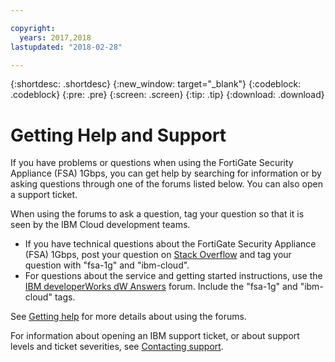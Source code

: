 ```yaml
---

copyright:
  years: 2017,2018
lastupdated: "2018-02-28"

---
```


{:shortdesc: .shortdesc}
{:new_window: target="_blank"}
{:codeblock: .codeblock}
{:pre: .pre}
{:screen: .screen}
{:tip: .tip}
{:download: .download}

# Getting Help and Support

If you have problems or questions when using the FortiGate Security Appliance (FSA) 1Gbps, you can get help by searching for information or by asking questions through one of the forums listed below. You can also open a support ticket.

When using the forums to ask a question, tag your question so that it is seen by the IBM Cloud development teams.

* If you have technical questions about the FortiGate Security Appliance (FSA) 1Gbps, post your question on [Stack Overflow](https://stackoverflow.com/search?q=fsa-1g+ibm-cloud) and tag your question with "fsa-1g" and "ibm-cloud".
* For questions about the service and getting started instructions, use the [IBM developerWorks dW Answers](https://developer.ibm.com/answers/topics/fsa-1g.html?smartspace=ibm-cloud) forum. Include the "fsa-1g" and "ibm-cloud" tags.

See [Getting help](https://console.bluemix.net/docs/support/index.html#getting-help) for more details about using the forums.

For information about opening an IBM support ticket, or about support levels and ticket severities, see [Contacting support](https://console.bluemix.net/docs/support/index.html#contacting-support).

